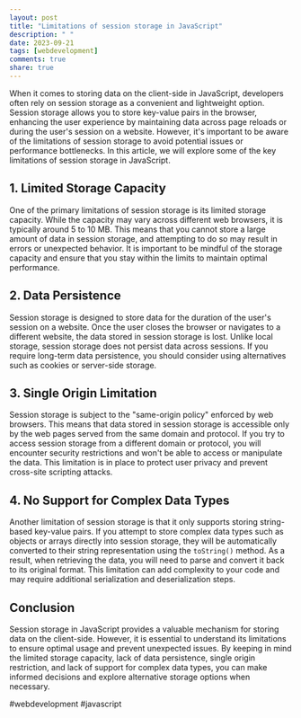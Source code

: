 ```yaml
---
layout: post
title: "Limitations of session storage in JavaScript"
description: " "
date: 2023-09-21
tags: [webdevelopment]
comments: true
share: true
---
```


When it comes to storing data on the client-side in JavaScript, developers often rely on session storage as a convenient and lightweight option. Session storage allows you to store key-value pairs in the browser, enhancing the user experience by maintaining data across page reloads or during the user's session on a website. However, it's important to be aware of the limitations of session storage to avoid potential issues or performance bottlenecks. In this article, we will explore some of the key limitations of session storage in JavaScript.

## 1. Limited Storage Capacity

One of the primary limitations of session storage is its limited storage capacity. While the capacity may vary across different web browsers, it is typically around 5 to 10 MB. This means that you cannot store a large amount of data in session storage, and attempting to do so may result in errors or unexpected behavior. It is important to be mindful of the storage capacity and ensure that you stay within the limits to maintain optimal performance.

## 2. Data Persistence

Session storage is designed to store data for the duration of the user's session on a website. Once the user closes the browser or navigates to a different website, the data stored in session storage is lost. Unlike local storage, session storage does not persist data across sessions. If you require long-term data persistence, you should consider using alternatives such as cookies or server-side storage.

## 3. Single Origin Limitation

Session storage is subject to the "same-origin policy" enforced by web browsers. This means that data stored in session storage is accessible only by the web pages served from the same domain and protocol. If you try to access session storage from a different domain or protocol, you will encounter security restrictions and won't be able to access or manipulate the data. This limitation is in place to protect user privacy and prevent cross-site scripting attacks.

## 4. No Support for Complex Data Types

Another limitation of session storage is that it only supports storing string-based key-value pairs. If you attempt to store complex data types such as objects or arrays directly into session storage, they will be automatically converted to their string representation using the `toString()` method. As a result, when retrieving the data, you will need to parse and convert it back to its original format. This limitation can add complexity to your code and may require additional serialization and deserialization steps.

## Conclusion

Session storage in JavaScript provides a valuable mechanism for storing data on the client-side. However, it is essential to understand its limitations to ensure optimal usage and prevent unexpected issues. By keeping in mind the limited storage capacity, lack of data persistence, single origin restriction, and lack of support for complex data types, you can make informed decisions and explore alternative storage options when necessary.

#webdevelopment #javascript